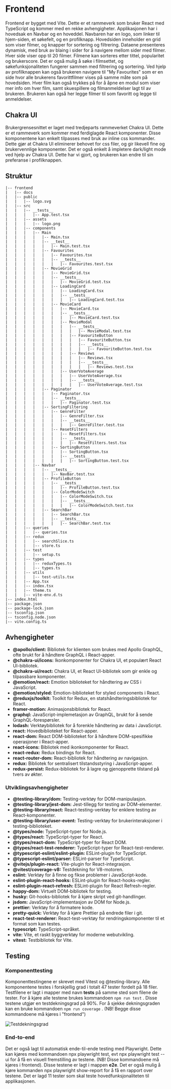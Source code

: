 # Frontend

Frontend er bygget med Vite. Dette er et rammeverk som bruker React med TypeScript og kommer med en rekke avhengigheter. Applikasjonen har i hovedsak en Navbar og en hoveddel. Navbaren har en logo, som linker til hjem-siden, et søkefelt, og en profilknapp. Hovedsiden inneholder en grid som viser filmer, og knapper for sortering og filtrering. Dataene presenteres dynamisk, med bruk av blaing i sider for å navigere mellom sider med filmer. Hver side viser opp til 20 filmer. Filmene kan sorteres etter tittel, popularitet og brukerscore. Det er også mulig å søke i filmsettet, og søkefunksjonaliteten fungerer sammen med filtrering og sortering. Ved hjelp av profilknappen kan også brukeren navigere til "My Favourites" som er en side hvor alle brukerens favorittfilmer vises på samme måte som på hovedsiden. Hver film kan også trykkes på for å åpne en modul som viser mer info om hver film, samt skuespillere og filmanmeldelser lagt til av brukeren. Brukeren kan også her legge filmer til som favoritt og legge til anmeldelser.

## Chakra UI

Brukergrensesnittet er laget med tredjeparts rammeverket Chakra UI. Dette er et rammeverk som kommer med ferdiglagde React komponenter. Disse komponentene kan enkelt tilpasses med bruk av inline css kommander. Dette gjør at Chakra UI eliminerer behovet for css filer, og gir likevell fine og brukervennlige komponenter. Det er også enkelt å impletere dark/light mode ved hjelp av Chakra UI. Dette har vi gjort, og brukeren kan endre til sin preferanse i profilknappen.

## Struktur

```
|-- frontend
|   |-- docs
|   |-- public
|   |   |-- logo.svg
|   |-- src
|   |   |-- __tests__
|   |   |   |-- App.test.tsx
|   |   |-- assets
|   |   |   |-- logo.png
|   |   |-- components
|   |   |   |-- Main
|   |   |   |   |-- Main.tsx
|   |   |   |   |-- __test__
|   |   |   |   |   |-- Main.test.tsx
|   |   |   |   |-- Favourites
|   |   |   |   |   |-- Favourites.tsx
|   |   |   |   |   |-- __tests__
|   |   |   |   |   |   |-- Favourites.test.tsx
|   |   |   |   |-- MovieGrid
|   |   |   |   |   |-- MovieGrid.tsx
|   |   |   |   |   |-- __tests__
|   |   |   |   |   |   |-- MovieGrid.test.tsx
|   |   |   |   |   |-- LoadingCard
|   |   |   |   |   |   |-- LoadingCard.tsx
|   |   |   |   |   |   |-- __tests__
|   |   |   |   |   |   |   |-- LoadingCard.test.tsx
|   |   |   |   |   |-- MovieCard
|   |   |   |   |   |   |-- MovieCard.tsx
|   |   |   |   |   |   |-- __tests__
|   |   |   |   |   |   |   |-- MovieCard.test.tsx
|   |   |   |   |   |   |-- MovieModal
|   |   |   |   |   |   |   |-- __tests__
|   |   |   |   |   |   |   |   |-- MovieModal.test.tsx
|   |   |   |   |   |   |   |-- FavouriteButton
|   |   |   |   |   |   |   |   |-- FavouriteButton.tsx
|   |   |   |   |   |   |   |   |-- __tests__
|   |   |   |   |   |   |   |   |   |-- FavouriteButton.test.tsx
|   |   |   |   |   |   |   |-- Reviews
|   |   |   |   |   |   |   |   |-- Reviews.tsx
|   |   |   |   |   |   |   |   |-- __tests__
|   |   |   |   |   |   |   |   |   |-- Reviews.test.tsx
|   |   |   |   |   |   |-- UserVoteAverage
|   |   |   |   |   |   |   |-- UserVoteAverage.tsx
|   |   |   |   |   |   |   |-- __tests__
|   |   |   |   |   |   |   |   |-- UserVoteAverage.test.tsx
|   |   |   |   |-- Paginator
|   |   |   |   |   |-- Paginator.tsx
|   |   |   |   |   |-- __tests__
|   |   |   |   |   |   |-- Paginator.test.tsx
|   |   |   |   |-- SortingFiltering
|   |   |   |   |   |-- GenreFilter
|   |   |   |   |   |   |-- GenreFilter.tsx
|   |   |   |   |   |   |-- __tests__
|   |   |   |   |   |   |   |-- GenreFilter.test.tsx
|   |   |   |   |   |-- ResetFilters
|   |   |   |   |   |   |-- ResetFilters.tsx
|   |   |   |   |   |   |-- __tests__
|   |   |   |   |   |   |   |-- ResetFilters.test.tsx
|   |   |   |   |   |-- SortingButton
|   |   |   |   |   |   |-- SortingButton.tsx
|   |   |   |   |   |   |-- __tests__
|   |   |   |   |   |   |   |-- SortingButton.test.tsx
|   |   |   |-- Navbar
|   |   |   |   |-- __tests__
|   |   |   |   |   |-- NavBar.test.tsx
|   |   |   |   |-- ProfileButton
|   |   |   |   |   |-- __tests__
|   |   |   |   |   |   |-- ProfileButton.test.tsx
|   |   |   |   |   |-- ColorModeSwitch
|   |   |   |   |   |   |-- ColorModeSwitch.tsx
|   |   |   |   |   |   |-- __tests__
|   |   |   |   |   |   |   |-- ColorModeSwitch.test.tsx
|   |   |   |   |-- SearchBar
|   |   |   |   |   |-- SearchBar.tsx
|   |   |   |   |   |-- __tests__
|   |   |   |   |   |   |-- SearchBar.test.tsx
|   |   |-- queries
|   |   |   |-- queries.tsx
|   |   |-- redux
|   |   |   |-- searchSlice.ts
|   |   |   |-- store.ts
|   |   |-- test
|   |   |   |-- setup.ts
|   |   |-- types
|   |   |   |-- reduxTypes.ts
|   |   |   |-- types.ts
|   |   |-- utils
|   |   |   |-- test-utils.tsx
|   |   |-- App.tsx
|   |   |-- index.tsx
|   |   |-- theme.ts
|   |   |-- vite-env.d.ts
|-- index.html
|-- package.json
|-- package-lock.json
|-- tsconfig.json
|-- tsconfig.node.json
|-- vite.config.ts
```

## Avhengigheter

- **@apollo/client:** Bibliotek for klienten som brukes med Apollo GraphQL, ofte brukt for å håndtere GraphQL i React-apper.
- **@chakra-ui/icons:** Ikonkomponenter for Chakra UI, et populært React UI-bibliotek.
- **@chakra-ui/react:** Chakra UI, et React UI-bibliotek som gir enkle og tilpassbare komponenter.
- **@emotion/react:** Emotion biblioteket for håndtering av CSS i JavaScript.
- **@emotion/styled:** Emotion-biblioteket for styled components i React.
- **@reduxjs/toolkit:** Toolkit for Redux, en statshåndteringsbibliotek for React.
- **framer-motion:** Animasjonsbibliotek for React.
- **graphql:** JavaScript-implemetasjon av GraphQL, brukt for å sende GraphQL-forespørsler.
- **lodash:** Verktøybibliotek for å forenkle håndtering av data i JavaScript.
- **react:** Hovedbiblioteket for React-apper.
- **react-dom:** React DOM-biblioteket for å håndtere DOM-spesifikke operasjoner i React-apper.
- **react-icons:** Bibliotek med ikonkomponenter for React.
- **react-redux:** Redux bindings for React.
- **react-router-dom:** React-bibliotek for håndtering av navigasjon.
- **redux:** Bibliotek for sentralisert tilstandsstyring i JavaScript-apper.
- **redux-persist:** Redux-bibliotek for å lagre og gjenopprette tilstand på tvers av økter.

### Utviklingsavhengigheter

- **@testing-library/dom:** Testing-verktøy for DOM-manipulasjon.
- **@testing-library/jest-dom:** Jest-tillegg for testing av DOM-elementer.
- **@testing-library/react:** React-testing-verktøy for enklere testing av React-komponenter.
- **@testing-library/user-event:** Testing-verktøy for brukerinteraksjoner i testing-biblioteket.
- **@types/node:** TypeScript-typer for Node.js.
- **@types/react:** TypeScript-typer for React.
- **@types/react-dom:** TypeScript-typer for React DOM.
- **@types/react-test-renderer:** TypeScript-typer for React-test-renderer.
- **@typescript-eslint/eslint-plugin:** ESLint-plugin for TypeScript.
- **@typescript-eslint/parser:** ESLint-parser for TypeScript.
- **@vitejs/plugin-react:** Vite-plugin for React-integrasjon.
- **@vitest/coverage-v8:** Testdekning for V8-motoren.
- **eslint:** Verktøy for å finne og fikse problemer i JavaScript-kode.
- **eslint-plugin-react-hooks:** ESLint-plugin for React-hooks-regler.
- **eslint-plugin-react-refresh:** ESLint-plugin for React Refresh-regler.
- **happy-dom:** Virtuelt DOM-bibliotek for testing.
- **husky:** Git-hooks-bibliotek for å kjøre skript ved git-handlinger.
- **jsdom:** JavaScript-implementasjon av DOM for Node.js.
- **prettier:** Verktøy for å formatere kode.
- **pretty-quick:** Verktøy for å kjøre Prettier på endrede filer i git.
- **react-test-renderer:** React-test-verktøy for rendringskomponenter til et format som kan testes.
- **typescript:** TypeScript-språket.
- **vite:** Vite, et raskt byggverktøy for moderne webutvikling.
- **vitest:** Testbibliotek for Vite.

## Testing

### Komponenttesting

Komponenttestingene er skrevet med Vitest og @testing-library. Alle komponentene testes i forskjellig grad i totalt 47 tester fordelt på 18 filer. Testfilene er lagt i mapper med navn **tests** på samme sted som filene de tester. For å kjøre alle testene brukes kommandoen `npm run test` . Disse testene utgjør en testdekningsgrad på 90%. For å sjekke dekningsgraden kan en bruke kommandoen `npm run coverage` . (NB! Begge disse kommandoene må kjøres i "frontend")

![Testdekningsgrad](./docs/unittest.png)

### End-to-end

Det er også lagt til automatisk ende-til-ende testing med Playwright. Dette kan kjøres med kommandoen npx playwright test, evt npx playwright test --ui for å få en visuell fremstilling av testene. (NB! Disse kommandoene må kjøres i frontend). Disse testene er lagt i mappen **e2e**. Det er også mulig å kjøre kommanden npx playwright show-report for å få en rapport over testene. Det er lagd 11 tester som skal teste hovedfunksjonaliteten til applikasjonen.
